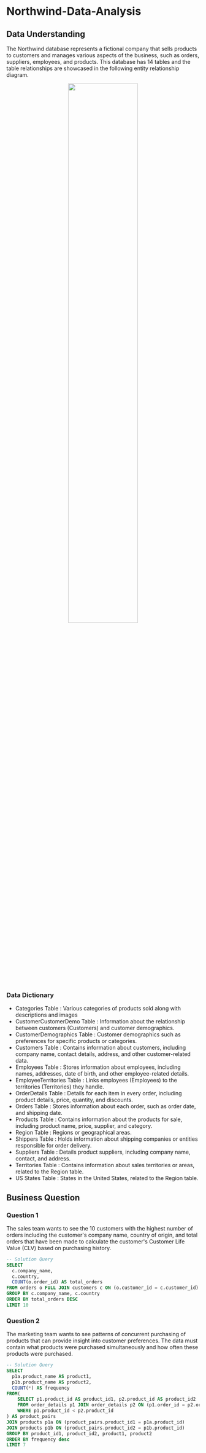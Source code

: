 # Northwind-Data-Analysis

## Data Understanding
The Northwind database represents a fictional company that sells products to customers and manages various aspects of the business, such as orders, suppliers, employees, and products. This database has 14 tables and the table relationships are showcased in the following entity relationship diagram.
<p align="center">
  <img width=60% height=60%" src="https://github.com/renatasa13/Northwind-Data-Analysis/assets/93513745/e3d6af89-e10d-4580-bf2d-0898d748de11">
  
### Data Dictionary
* Categories Table : Various categories of products sold along with descriptions and images
* CustomerCustomerDemo Table : Information about the relationship between customers (Customers) and customer demographics.
* CustomerDemographics Table : Customer demographics such as preferences for specific products or categories.
* Customers Table : Contains information about customers, including company name, contact details, address, and other customer-related data.
* Employees Table : Stores information about employees, including names, addresses, date of birth, and other employee-related details.
* EmployeeTerritories Table : Links employees (Employees) to the territories (Territories) they handle.
* OrderDetails Table : Details for each item in every order, including product details, price, quantity, and discounts.
* Orders Table : Stores information about each order, such as order date, and shipping date.
* Products Table : Contains information about the products for sale, including product name, price, supplier, and category.
* Region Table : Regions or geographical areas.
* Shippers Table : Holds information about shipping companies or entities responsible for order delivery.
* Suppliers Table : Details product suppliers, including company name, contact, and address.
* Territories Table : Contains information about sales territories or areas, related to the Region table.
* US States Table : States in the United States, related to the Region table.

## Business Question

### Question 1 
The sales team wants to see the 10 customers with the highest number of orders including the customer's company name, country of origin, and total orders that have been made to calculate the customer's Customer Life Value (CLV) based on purchasing history.

```sql
-- Solution Query
SELECT
  c.company_name,
  c.country,
  COUNT(o.order_id) AS total_orders
FROM orders o FULL JOIN customers c ON (o.customer_id = c.customer_id)
GROUP BY c.company_name, c.country
ORDER BY total_orders DESC
LIMIT 10
```

### Question 2
The marketing team wants to see patterns of concurrent purchasing of products that can provide insight into customer preferences. The data must contain what products were purchased simultaneously and how often these products were purchased.

```sql
-- Solution Query
SELECT
  p1a.product_name AS product1,
  p1b.product_name AS product2,
  COUNT(*) AS frequency
FROM(
	SELECT p1.product_id AS product_id1, p2.product_id AS product_id2
	FROM order_details p1 JOIN order_details p2 ON (p1.order_id = p2.order_id)
	WHERE p1.product_id < p2.product_id
) AS product_pairs 
JOIN products p1a ON (product_pairs.product_id1 = p1a.product_id)
JOIN products p1b ON (product_pairs.product_id2 = p1b.product_id)
GROUP BY product_id1, product_id2, product1, product2
ORDER BY frequency desc
LIMIT 7
```
